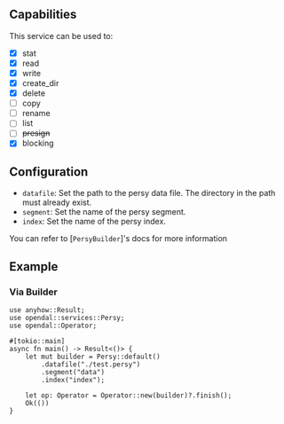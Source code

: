 ## Capabilities

This service can be used to:

- [x] stat
- [x] read
- [x] write
- [x] create_dir
- [x] delete
- [ ] copy
- [ ] rename
- [ ] list
- [ ] ~~presign~~
- [x] blocking

## Configuration

- `datafile`: Set the path to the persy data file. The directory in the path must already exist.
- `segment`: Set the name of the persy segment.
- `index`: Set the name of the persy index.

You can refer to [`PersyBuilder`]'s docs for more information

## Example

### Via Builder

```rust,no_run
use anyhow::Result;
use opendal::services::Persy;
use opendal::Operator;

#[tokio::main]
async fn main() -> Result<()> {
    let mut builder = Persy::default()
        .datafile("./test.persy")
        .segment("data")
        .index("index");

    let op: Operator = Operator::new(builder)?.finish();
    Ok(())
}
```
